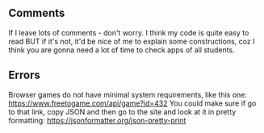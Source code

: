 ## Comments

If I leave lots of comments - don't worry. I think my code is quite easy to read BUT if it's not, it'd be nice of me to explain some constructions, coz I think you are gonna need a lot of time to check apps of all students.

## Errors

Browser games do not have minimal system requirements, like this one: https://www.freetogame.com/api/game?id=432
You could make sure if go to that link, copy JSON and then go to the site and look at it in pretty formatting: https://jsonformatter.org/json-pretty-print
